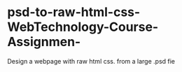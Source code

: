 # psd-to-raw-html-css-WebTechnology-Course-Assignmen-
Design a webpage with raw html css. from a large .psd fie 
